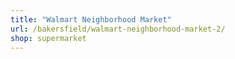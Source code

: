 ```yaml
---
title: "Walmart Neighborhood Market"
url: /bakersfield/walmart-neighborhood-market-2/
shop: supermarket
---
```

